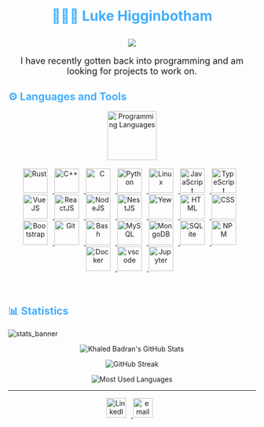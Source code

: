 <div>
	<h1 align="center" style="color: #44AEFB;"> 👨🏻‍💻 Luke Higginbotham </h1>
	<h2 align="center">
	<img src="https://media.tenor.com/v1dPoOluqiwAAAAC/ferris-rust.gifg"/>
	</h2>
	<p style="text-align: center; font-size: 18px;" >
		I have recently gotten back into programming and am looking for projects to work on.
	</p> 
</div>

<!-- 	Languages and Tools 	-->
<h2 style="color: #44AEFB">⚙️ Languages and Tools</h2>
<div align="center" style="display:block;">
		<img width="100px" alt="Programming Languages" src="https://user-images.githubusercontent.com/78341798/194531121-47b0119a-ce00-439d-b586-125f86acb098.png"/> 
	</div>
	<br>   
	<!--	Icons Resources 		-->
	<!--	https://devicon.dev/ 	-->
	<!-- 	https://cdn.jsdelivr.net/npm/simple-icons@v3/icons/ -->
	<div align="center">
		<a href="https://rust.org/" target="_blank" rel="noreferrer">
			<img  alt="Rust" height="50px" style="padding-right:10px;" src="https://b.thumbs.redditmedia.com/RGBpWy1J00g1sxC71l84oSYnZpvh5DOGUhcbtKz9QcE.png"/>
		</a>
		<a href="https://cplusplus.com/" target="_blank" rel="noreferrer">
			<img  alt="C++" height="50px" style="padding-right:10px;" src="https://cdn.jsdelivr.net/gh/devicons/devicon/icons/cplusplus/cplusplus-original.svg"/>
		</a>
		<a href="https://www.cprogramming.com/" target="_blank" rel="noreferrer">
			<img  alt="C" height="50px" style="padding-right:10px;" src="https://cdn.jsdelivr.net/gh/devicons/devicon/icons/c/c-original.svg"/>
		</a>
		<a href="https://www.python.org/" target="_blank" rel="noreferrer">
			<img  alt="Python" height="50px" style="padding-right:10px;" src="https://cdn.jsdelivr.net/gh/devicons/devicon/icons/python/python-original.svg"/>
		</a>
		<a href="https://linux.org/" target="_blank" rel="noreferrer">
			<img  alt="Linux" height="50px" style="padding-right:10px;" src="https://cdn.jsdelivr.net/gh/devicons/devicon/icons/linux/linux-original.svg"/>
		</a>
		<a href="https://developer.mozilla.org/en-US/docs/Web/JavaScript" target="_blank" rel="noreferrer">
			<img  alt="JavaScript" height="50px" style="padding-right:10px;" src="https://cdn.jsdelivr.net/gh/devicons/devicon/icons/javascript/javascript-plain.svg"/>
		</a>
		<a href="https://www.typescriptlang.org/" target="_blank" rel="noreferrer">
			<img  alt="TypeScript" height="50px" style="padding-right:10px; ;" src="https://cdn.jsdelivr.net/gh/devicons/devicon/icons/typescript/typescript-plain.svg"/>
		</a>
		<a href="https://vuejs.org/" target="_blank" rel="noreferrer">
			<img  alt="VueJS" height="50px" style="padding-right:10px;" src="https://cdn.jsdelivr.net/gh/devicons/devicon/icons/vuejs/vuejs-original.svg"/> 
		</a>
		<a href="https://reactjs.org/" target="_blank" rel="noreferrer">
			<img  alt="ReactJS" height="50px" style="padding-right:10px;" src="https://cdn.jsdelivr.net/gh/devicons/devicon/icons/react/react-original.svg" />
		</a>
		<a href="https://nodejs.org/en/" target="_blank" rel="noreferrer">
			<img  alt="NodeJS" height="50px" style="padding-right:10px;" src="https://cdn.jsdelivr.net/gh/devicons/devicon/icons/nodejs/nodejs-original.svg"/>
		</a>
		<a href="https://nestjs.com/" target="_blank" rel="noreferrer">
			<img  alt="NestJS" height="50px" style="padding-right:10px;" src="https://cdn.jsdelivr.net/gh/devicons/devicon/icons/nestjs/nestjs-plain.svg"/>
		</a>
		<a href="https://yew.rs/" target="_blank" rel="noreferrer">
			<img  alt="Yew" height="50px" style="padding-right:10px;" src="https://yew.rs/img/logo.png"/> 
		</a>
		<a href="https://developer.mozilla.org/en-US/docs/Web/HTML" target="_blank" rel="noreferrer">
			<img  alt="HTML" height="50px" style="padding-right:10px;" src="https://cdn.jsdelivr.net/gh/devicons/devicon/icons/html5/html5-original.svg"/>
		</a>
		<a href="https://developer.mozilla.org/en-US/docs/Web/CSS" target="_blank" rel="noreferrer">
			<img  alt="CSS" height="50px" style="padding-right:10px;" src="https://cdn.jsdelivr.net/gh/devicons/devicon/icons/css3/css3-original.svg"/>
		</a>
		<a href="https://getbootstrap.com/" target="_blank" rel="noreferrer">
			<img  alt="Bootstrap" height="50px" style="padding-right:10px;" src="https://cdn.jsdelivr.net/gh/devicons/devicon/icons/bootstrap/bootstrap-original.svg"/>
		</a>
		<a href="https://git-scm.com/" target="_blank" rel="noreferrer">
			<img  alt="Git" height="50px" style="padding-right:10px;" src="https://cdn.jsdelivr.net/gh/devicons/devicon/icons/git/git-original.svg"/>
		</a>
		<a href="https://en.wikipedia.org/wiki/Bash_(Unix_shell)#:~:text=Bash%20is%20a%20Unix%20shell,ported%20to%20Linux%2C%20alongside%20GCC." target="_blank" rel="noreferrer">
			<img  alt="Bash" height="50px" style="padding-right:10px;" src="https://upload.wikimedia.org/wikipedia/commons/4/4b/Bash_Logo_Colored.svg"/> 
		</a>
		<a href="https://www.mysql.com/" target="_blank" rel="noreferrer">
			<img  alt="MySQL" height="50px" style="padding-right:10px;" src="https://cdn.jsdelivr.net/gh/devicons/devicon/icons/mysql/mysql-original-wordmark.svg"/>
		</a>
		<a href="https://www.mongodb.com/" target="_blank" rel="noreferrer">
			<img  alt="MongoDB" height="50px" style="padding-right:10px;" src="https://cdn.jsdelivr.net/gh/devicons/devicon/icons/mongodb/mongodb-original.svg"/>
		</a>
		<a href="https://www.sqlite.org/index.html" target="_blank" rel="noreferrer">
			<img  alt="SQLite" height="50px" style="padding-right:10px;" src="https://cdn.jsdelivr.net/gh/devicons/devicon/icons/sqlite/sqlite-original.svg"/>
		</a>
		<a href="https://www.npmjs.com/" target="_blank" rel="noreferrer">
			<img  alt="NPM" height="50px" style="padding-right:10px;" src="https://cdn.jsdelivr.net/gh/devicons/devicon/icons/npm/npm-original-wordmark.svg"/>
		</a>
		<a href="https://www.docker.com/" target="_blank" rel="noreferrer">
			<img  alt="Docker" height="50px" style="padding-right:10px;" src="https://cdn.jsdelivr.net/gh/devicons/devicon/icons/docker/docker-plain-wordmark.svg"/>
		</a>
		<a href="https://code.visualstudio.com/" target="_blank" rel="noreferrer">
			<img  alt="vscode" height="50px" style="padding-right:10px;"src="https://cdn.jsdelivr.net/gh/devicons/devicon/icons/vscode/vscode-original.svg"/>
		</a>
		<a href="http://jupyter.org/" target="_blank" rel="noreferrer">
			<img  alt="Jupyter" height="50px" style="padding-right:10px;"src="https://cdn.jsdelivr.net/gh/devicons/devicon/icons/jupyter/jupyter-original-wordmark.svg"/>
		</a>
	</div>
	<br>
	<br>
<!-- Statistics -->

<h2 style="color: #44AEFB">📊 Statistics</h2>

![stats_banner](https://user-images.githubusercontent.com/78341798/194534778-d662496c-ae00-4e8d-ae9b-b90912054e7f.gif)

<!-- Begin Stats Cards -->
<div class="stats" align="center">

![Khaled Badran's GitHub Stats](https://github-readme-stats.vercel.app/api?username=argentinamoose&hide=stars&count_private=true&show_icons=true&theme=algolia&border_radius=20)

![GitHub Streak](https://streak-stats.demolab.com?user=argentinamoose&count_private=true&theme=algolia&border_radius=20)

<!-- compact programming languages layout -->
![Most Used Languages](https://github-readme-stats.vercel.app/api/top-langs/?username=argentinamoose&layout=compact&show_icons=true&theme=algolia&border_radius=20)
</div>
<!--  End Stats Cards -->

---
<!-- Begin Footer -->
<div class="footer" align="center" style="margin:15px;">
    <a href="https://www.linkedin.com/in/luke-higginbotham-43b115191/" target="_blank">
        <img  style="margin:0 10px 10px 0;" src="https://www.svgrepo.com/show/475661/linkedin-color.svg" alt="LinkedIn" width="40px"/>
    </a>
    <a href="mailto:lukeahigginbotham@gmail.com" target="_blank">
        <img style="margin:0 10px 10px 0;" src="https://www.svgrepo.com/show/395714/email-message-mail-envelope.svg" alt="email" width="40px"/>
    </a>
</div>
<!-- End Footer -->

